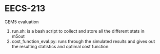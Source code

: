 # EECS-213
GEM5 evaluation

1) run.sh: is a bash script to collect and store all the different stats in m5out
2) cost_function_eval.py: runs through the simulated results and gives out the resulting statistics and optimal cost function 
